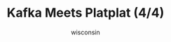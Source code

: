 ---
media: "images/rounds/round_2/kafka_meets_platplat_4.png"
media_type: image
title: Kafka Meets Platplat (4/4)
author: wisconsin
desc: Kafka Hynes meets Platplat, who is comfortably zipped into Thrush's parka. She then goes on to question him about his health insurance.
---